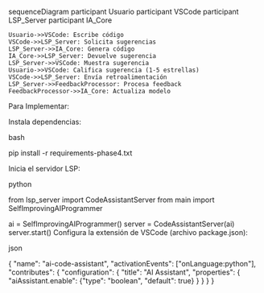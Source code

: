 sequenceDiagram
    participant Usuario
    participant VSCode
    participant LSP_Server
    participant IA_Core
    
    Usuario->>VSCode: Escribe código
    VSCode->>LSP_Server: Solicita sugerencias
    LSP_Server->>IA_Core: Genera código
    IA_Core->>LSP_Server: Devuelve sugerencia
    LSP_Server->>VSCode: Muestra sugerencia
    Usuario->>VSCode: Califica sugerencia (1-5 estrellas)
    VSCode->>LSP_Server: Envía retroalimentación
    LSP_Server->>FeedbackProcessor: Procesa feedback
    FeedbackProcessor->>IA_Core: Actualiza modelo


 Para Implementar:


Instala dependencias:

bash

pip install -r requirements-phase4.txt

Inicia el servidor LSP:

python

from lsp_server import CodeAssistantServer
from main import SelfImprovingAIProgrammer

ai = SelfImprovingAIProgrammer()
server = CodeAssistantServer(ai)
server.start()
Configura la extensión de VSCode (archivo package.json):

json

{
    "name": "ai-code-assistant",
    "activationEvents": ["onLanguage:python"],
    "contributes": {
        "configuration": {
            "title": "AI Assistant",
            "properties": {
                "aiAssistant.enable": {"type": "boolean", "default": true}
            }
        }
    }
}
   